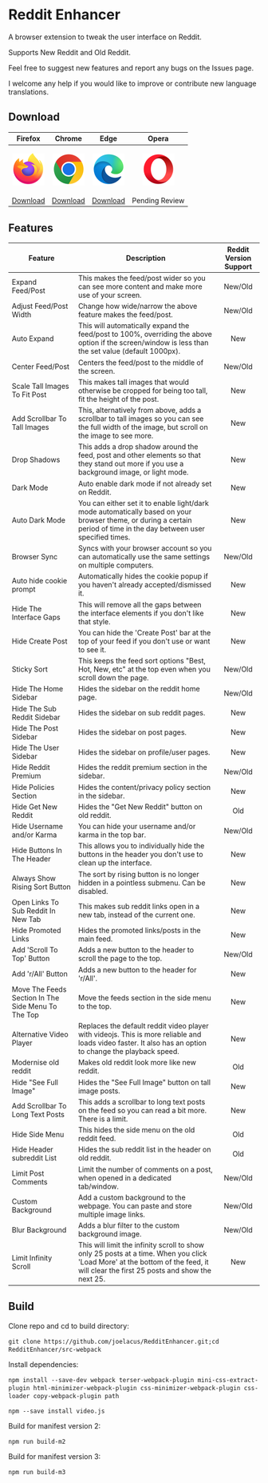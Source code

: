 # Reddit Enhancer

A browser extension to tweak the user interface on Reddit.

Supports New Reddit and Old Reddit.

Feel free to suggest new features and report any bugs on the Issues page.

I welcome any help if you would like to improve or contribute new language translations.

## Download
|Firefox|Chrome|Edge|Opera|
|---|---|---|---|
|<p align="center"><a href="https://addons.mozilla.org/en-GB/firefox/addon/reddit-enhancer/" ><img src="/icons/firefox_64x64.png"></a></p>|<p align="center"><a href="https://chrome.google.com/webstore/detail/reddit-enhancer/onglbklimdjicpdadjieknodkkmjldoa"><img src="/icons/chrome_64x64.png"></a></p>|<p align="center"><a href="https://microsoftedge.microsoft.com/addons/detail/reddit-enhancer/cghbjpnahcbdbjokkcfibagpjdjhpdlk"><img src="/icons/edge_64x64.png"></a></p>|<p align="center"><a href="" ><img src="/icons/opera_64x64.png"></a></p>|
|[Download](https://addons.mozilla.org/en-GB/firefox/addon/reddit-enhancer/)|[Download](https://chrome.google.com/webstore/detail/reddit-enhancer/onglbklimdjicpdadjieknodkkmjldoa)|[Download](https://microsoftedge.microsoft.com/addons/detail/reddit-enhancer/cghbjpnahcbdbjokkcfibagpjdjhpdlk)|Pending Review|

## Features
|Feature|Description|Reddit Version Support|
|---|---|:---:|
|Expand Feed/Post|This makes the feed/post wider so you can see more content and make more use of your screen.|New/Old|
|Adjust Feed/Post Width|Change how wide/narrow the above feature makes the feed/post.|New/Old|
|Auto Expand|This will automatically expand the feed/post to 100%, overriding the above option if the screen/window is less than the set value (default 1000px).|New|
|Center Feed/Post|Centers the feed/post to the middle of the screen.|New/Old|
|Scale Tall Images To Fit Post|This makes tall images that would otherwise be cropped for being too tall, fit the height of the post.|New|
|Add Scrollbar To Tall Images|This, alternatively from above, adds a scrollbar to tall images so you can see the full width of the image, but scroll on the image to see more.|New|
|Drop Shadows|This adds a drop shadow around the feed, post and other elements so that they stand out more if you use a background image, or light mode.|New|
|Dark Mode|Auto enable dark mode if not already set on Reddit.|New|
|Auto Dark Mode|You can either set it to enable light/dark mode automatically based on your browser theme, or during a certain period of time in the day between user specified times.|New|
|Browser Sync|Syncs with your browser account so you can automatically use the same settings on multiple computers.|New/Old|
|Auto hide cookie prompt|Automatically hides the cookie popup if you haven't already accepted/dismissed it.|New|
|Hide The Interface Gaps|This will remove all the gaps between the interface elements if you don't like that style.|New|
|Hide Create Post|You can hide the 'Create Post' bar at the top of your feed if you don't use or want to see it.|New|
|Sticky Sort|This keeps the feed sort options "Best, Hot, New, etc" at the top even when you scroll down the page.|New/Old|
|Hide The Home Sidebar|Hides the sidebar on the reddit home page.|New/Old|
|Hide The Sub Reddit Sidebar|Hides the sidebar on sub reddit pages.|New|
|Hide The Post Sidebar|Hides the sidebar on post pages.|New|
|Hide The User Sidebar|Hides the sidebar on profile/user pages.|New|
|Hide Reddit Premium|Hides the reddit premium section in the sidebar.|New/Old|
|Hide Policies Section|Hides the content/privacy policy section in the sidebar.|New|
|Hide Get New Reddit|Hides the "Get New Reddit" button on old reddit.|Old|
|Hide Username and/or Karma|You can hide your username and/or karma in the top bar.|New/Old|
|Hide Buttons In The Header|This allows you to individually hide the buttons in the header you don't use to clean up the interface.|New|
|Always Show Rising Sort Button|The sort by rising button is no longer hidden in a pointless submenu. Can be disabled.|New|
|Open Links To Sub Reddit In New Tab|This makes sub reddit links open in a new tab, instead of the current one.|New|
|Hide Promoted Links|Hides the promoted links/posts in the main feed.|New|
|Add 'Scroll To Top' Button|Adds a new button to the header to scroll the page to the top.|New/Old|
|Add 'r/All' Button|Adds a new button to the header for 'r/All'.|New|
|Move The Feeds Section In The Side Menu To The Top|Move the feeds section in the side menu to the top.|New|
|Alternative Video Player|Replaces the default reddit video player with videojs. This is more reliable and loads video faster. It also has an option to change the playback speed.|New|
|Modernise old reddit|Makes old reddit look more like new reddit.|Old|
|Hide "See Full Image"|Hides the "See Full Image" button on tall image posts.|New|
|Add Scrollbar To Long Text Posts|This adds a scrollbar to long text posts on the feed so you can read a bit more. There is a limit.|New|
|Hide Side Menu|This hides the side menu on the old reddit feed.|Old|
|Hide Header subreddit List|Hides the sub reddit list in the header on old reddit.|Old|
|Limit Post Comments|Limit the number of comments on a post, when opened in a dedicated tab/window.|New/Old|
|Custom Background|Add a custom background to the webpage. You can paste and store multiple image links.|New/Old|
|Blur Background|Adds a blur filter to the custom background image.|New/Old|
|Limit Infinity Scroll|This will limit the infinity scroll to show only 25 posts at a time. When you click 'Load More' at the bottom of the feed, it will clear the first 25 posts and show the next 25.|New|

## Build
Clone repo and cd to build directory:
```
git clone https://github.com/joelacus/RedditEnhancer.git;cd RedditEnhancer/src-webpack
```
Install dependencies:
```
npm install --save-dev webpack terser-webpack-plugin mini-css-extract-plugin html-minimizer-webpack-plugin css-minimizer-webpack-plugin css-loader copy-webpack-plugin path
```
```
npm --save install video.js
```
Build for manifest version 2:
```
npm run build-m2
```
Build for manifest version 3:
```
npm run build-m3
```

